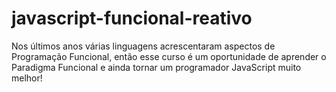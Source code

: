 # javascript-funcional-reativo
Nos últimos anos várias linguagens acrescentaram aspectos de Programação Funcional, então esse curso é um oportunidade de aprender o Paradigma Funcional e ainda tornar um programador JavaScript muito melhor! 
